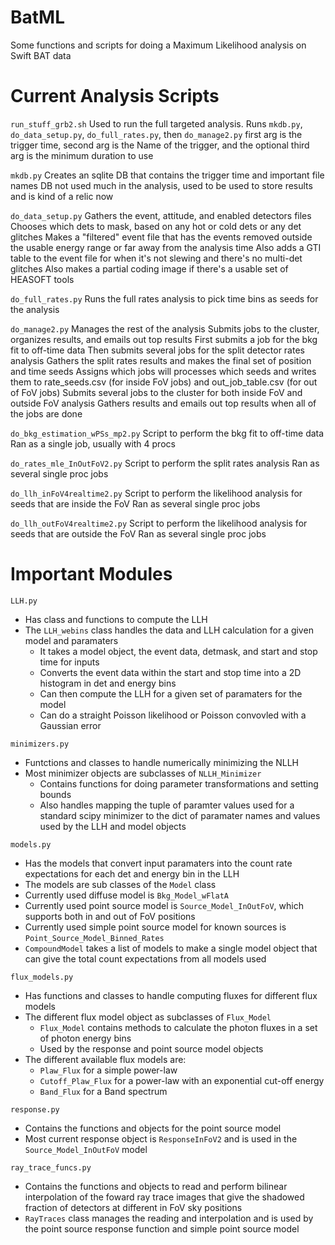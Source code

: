 # BatML

Some functions and scripts for doing a Maximum Likelihood analysis on Swift BAT data

# Current Analysis Scripts

`run_stuff_grb2.sh`
Used to run the full targeted analysis. 
Runs `mkdb.py`, `do_data_setup.py`, `do_full_rates.py`, then `do_manage2.py`
first arg is the trigger time, second arg is the Name of the trigger, and the optional third arg is the minimum duration to use

`mkdb.py`
Creates an sqlite DB that contains the trigger time and important file names
DB not used much in the analysis, used to be used to store results and is kind of a relic now

`do_data_setup.py`
Gathers the event, attitude, and enabled detectors files
Chooses which dets to mask, based on any hot or cold dets or any det glitches
Makes a "filtered" event file that has the events removed outside the usable energy range or far away from the analysis time
Also adds a GTI table to the event file for when it's not slewing and there's no multi-det glitches
Also makes a partial coding image if there's a usable set of HEASOFT tools

`do_full_rates.py`
Runs the full rates analysis to pick time bins as seeds for the analysis

`do_manage2.py`
Manages the rest of the analysis
Submits jobs to the cluster, organizes results, and emails out top results
First submits a job for the bkg fit to off-time data
Then submits several jobs for the split detector rates analysis
Gathers the split rates results and makes the final set of position and time seeds
Assigns which jobs will processes which seeds and writes them to rate_seeds.csv (for inside FoV jobs) and out_job_table.csv (for out of FoV jobs)
Submits several jobs to the cluster for both inside FoV and outside FoV analysis
Gathers results and emails out top results when all of the jobs are done

`do_bkg_estimation_wPSs_mp2.py`
Script to perform the bkg fit to off-time data
Ran as a single job, usually with 4 procs

`do_rates_mle_InOutFoV2.py`
Script to perform the split rates analysis
Ran as several single proc jobs

`do_llh_inFoV4realtime2.py`
Script to perform the likelihood analysis for seeds that are inside the FoV
Ran as several single proc jobs

`do_llh_outFoV4realtime2.py`
Script to perform the likelihood analysis for seeds that are outside the FoV
Ran as several single proc jobs


# Important Modules 

`LLH.py`
* Has class and functions to compute the LLH
* The `LLH_webins` class handles the data and LLH calculation for a given model and paramaters
  * It takes a model object, the event data, detmask, and start and stop time for inputs 
  * Converts the event data within the start and stop time into a 2D histogram in det and energy bins
  * Can then compute the LLH for a given set of paramaters for the model
  * Can do a straight Poisson likelihood or Poisson convovled with a Gaussian error

`minimizers.py`
* Funtctions and classes to handle numerically minimizing the NLLH
* Most minimizer objects are subclasses of `NLLH_Minimizer`
  * Contains functions for doing parameter transformations and setting bounds
  * Also handles mapping the tuple of paramter values used for a standard scipy minimizer to the dict of paramater names and values used by the LLH and model objects

`models.py`
* Has the models that convert input paramaters into the count rate expectations for each det and energy bin in the LLH
* The models are sub classes of the `Model` class
* Currently used diffuse model is `Bkg_Model_wFlatA`
* Currently used point source model is `Source_Model_InOutFoV`, which supports both in and out of FoV positions
* Currently used simple point source model for known sources is `Point_Source_Model_Binned_Rates`
* `CompoundModel` takes a list of models to make a single model object that can give the total count expectations from all models used

`flux_models.py`
* Has functions and classes to handle computing fluxes for different flux models
* The different flux model object as subclasses of `Flux_Model`
  * `Flux_Model` contains methods to calculate the photon fluxes in a set of photon energy bins
  * Used by the response and point source model objects
* The different available flux models are:
  * `Plaw_Flux` for a simple power-law
  * `Cutoff_Plaw_Flux` for a power-law with an exponential cut-off energy
  * `Band_Flux` for a Band spectrum 

`response.py`
* Contains the functions and objects for the point source model
* Most current response object is `ResponseInFoV2` and is used in the `Source_Model_InOutFoV` model

`ray_trace_funcs.py`
* Contains the functions and objects to read and perform bilinear interpolation of the foward ray trace images that give the shadowed fraction of detectors at different in FoV sky positions
* `RayTraces` class manages the reading and interpolation and is used by the point source response function and simple point source model

